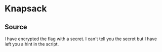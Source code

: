 # Knapsack

## Source

I have encrypted the flag with a secret. I can't tell you the secret but I have left you a hint in the script.